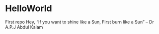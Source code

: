 # HelloWorld
First repo
Hey, “If you want to shine like a Sun, First burn like a Sun” – Dr A.P.J Abdul Kalam
